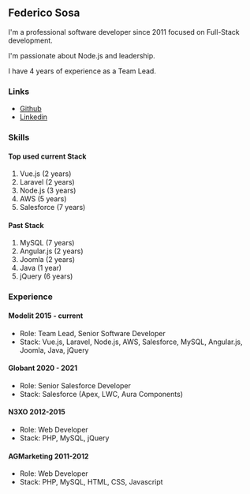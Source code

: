 ## Federico Sosa

I'm a professional software developer since 2011 focused on Full-Stack development.

I'm passionate about Node.js and leadership.

I have 4 years of experience as a Team Lead.

### Links

- [Github](https://github.com/FSDevelop)
- [Linkedin](https://www.linkedin.com/in/federico-sosa/)

### Skills

#### Top used current Stack


1. Vue.js (2 years)
2. Laravel (2 years)
3. Node.js (3 years)
4. AWS (5 years)
5. Salesforce (7 years)

#### Past Stack


1. MySQL (7 years)
2. Angular.js (2 years)
3. Joomla (2 years)
4. Java (1 year)
5. jQuery (6 years)

### Experience

#### Modelit 2015 - current

- Role: Team Lead, Senior Software Developer
- Stack: Vue.js, Laravel, Node.js, AWS, Salesforce, MySQL, Angular.js, Joomla, Java, jQuery

#### Globant 2020 - 2021

- Role: Senior Salesforce Developer
- Stack: Salesforce (Apex, LWC, Aura Components)

#### N3XO 2012-2015

- Role: Web Developer
- Stack: PHP, MySQL, jQuery

#### AGMarketing 2011-2012

- Role: Web Developer
- Stack: PHP, MySQL, HTML, CSS, Javascript
